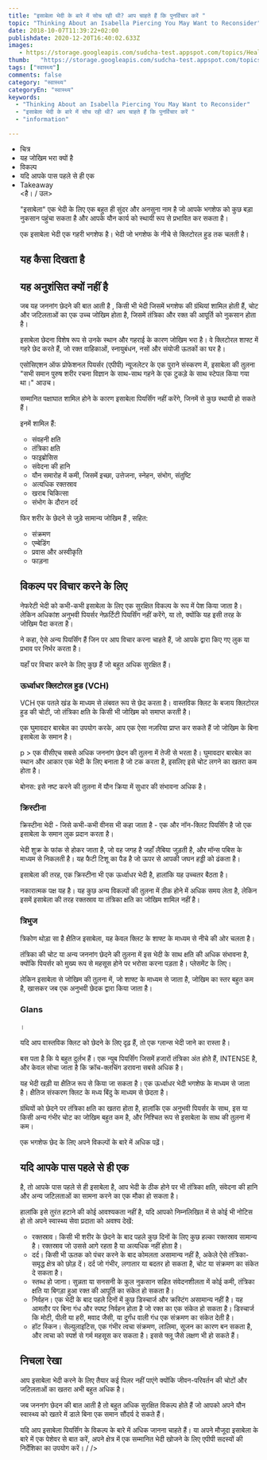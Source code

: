 ```yaml
---
title: "इसाबेला भेदी के बारे में सोच रही थी? आप चाहते हैं कि पुनर्विचार करें "
topic: "Thinking About an Isabella Piercing You May Want to Reconsider"
date: 2018-10-07T11:39:22+02:00
publishdate: 2020-12-20T16:40:02.633Z
images: 
   - https://storage.googleapis.com/sudcha-test.appspot.com/topics/Health/default-selection/11.jpg
thumb:   "https://storage.googleapis.com/sudcha-test.appspot.com/topics/Health/default-selection/thumb/11.jpg"
tags: ["स्वास्थ्य"]
comments: false
category: "स्वास्थ्य"
categoryEn: "स्वास्थ्य"
keywords: 
  - "Thinking About an Isabella Piercing You May Want to Reconsider"
  - "इसाबेला भेदी के बारे में सोच रही थी? आप चाहते हैं कि पुनर्विचार करें "
  - "information"

---
```

<ul> <li> चित्र </li> <li> यह जोखिम भरा क्यों है </li> <li> विकल्प </li> <li> यदि आपके पास पहले से ही एक </li> <li> Takeaway </li> <है। / उल> <p> "इसाबेला" एक भेदी के लिए एक बहुत ही सुंदर और अनसुना नाम है जो आपके भगशेफ को कुछ बड़ा नुकसान पहुंचा सकता है और आपके यौन कार्य को स्थायी रूप से प्रभावित कर सकता है। </p> <p> एक इसाबेला भेदी एक गहरी भगशेफ है। भेदी जो भगशेफ के नीचे से क्लिटोरल हुड तक चलती है। </p> <h2> यह कैसा दिखता है </h2> <h2> यह अनुशंसित क्यों नहीं है </h2> <p> जब यह जननांग छेदने की बात आती है , किसी भी भेदी जिसमें भगशेफ की ग्रंथियां शामिल होती हैं, चोट और जटिलताओं का एक उच्च जोखिम होता है, जिसमें तंत्रिका और रक्त की आपूर्ति को नुकसान होता है। </p> <p> इसाबेला छेदना विशेष रूप से उनके स्थान और गहराई के कारण जोखिम भरा है। वे क्लिटोरल शाफ्ट में गहरे छेद करते हैं, जो रक्त वाहिकाओं, स्नायुबंधन, नसों और संयोजी ऊतकों का घर है। </p> <p> एसोसिएशन ऑफ प्रोफेशनल पियर्सर (एपीपी) न्यूजलेटर के एक पुराने संस्करण में, इसाबेला की तुलना "सभी समान पुरुष शरीर रचना विज्ञान के साथ-साथ गहने के एक टुकड़े के साथ स्टेपल किया गया था।" आउच। </p> <p> सम्मानित पक्षाघात शामिल होने के कारण इसाबेला पियर्सिंग नहीं करेंगे, जिनमें से कुछ स्थायी हो सकते हैं। </p> <p> इनमें शामिल हैं: </p> <ul> <li> संवहनी क्षति </li> <li> तंत्रिका क्षति </li> <li> फाइब्रोसिस </li> <li> संवेदना की हानि </li> <li> यौन समारोह में कमी, जिसमें इच्छा, उत्तेजना, स्नेहन, संभोग, संतुष्टि </li> <li> अत्यधिक रक्तस्राव </li> <li> खराब चिकित्सा </li> <li> संभोग के दौरान दर्द </li> </ul> <p> फिर शरीर के छेदने से जुड़े सामान्य जोखिम हैं , सहित: </p> <ul> <li> संक्रमण </li> <li> एम्बेडिंग </li> <li> प्रवास और अस्वीकृति </li> <li> फाड़ना </li> </ul> <h2 > विकल्प पर विचार करने के लिए </h2> <p> नेफरेटी भेदी को कभी-कभी इसाबेला के लिए एक सुरक्षित विकल्प के रूप में पेश किया जाता है। लेकिन अधिकांश अनुभवी पियर्सर नेफ़र्टिटी पियर्सिंग नहीं करेंगे, या तो, क्योंकि यह इसी तरह के जोखिम पैदा करता है। </p> <p> ने कहा, ऐसे अन्य पियर्सिंग हैं जिन पर आप विचार करना चाहते हैं, जो आपके द्वारा किए गए लुक या प्रभाव पर निर्भर करता है। </p> <p> यहाँ पर विचार करने के लिए कुछ हैं जो बहुत अधिक सुरक्षित हैं। </p> <h3> ऊर्ध्वाधर क्लिटोरल हुड (VCH) </h3> <p> VCH एक पतले खंड के माध्यम से लंबवत रूप से छेद करता है। वास्तविक क्लिट के बजाय क्लिटोरल हुड की चोटी, जो तंत्रिका क्षति के किसी भी जोखिम को समाप्त करती है। </p> <p> एक घुमावदार बारबेल का उपयोग करके, आप एक ऐसा नज़रिया प्राप्त कर सकते हैं जो जोखिम के बिना इसाबेला के समान है। </p> p > एक वीसीएच सबसे अधिक जननांग छेदन की तुलना में तेजी से भरता है। घुमावदार बारबेल का स्थान और आकार एक भेदी के लिए बनाता है जो टक करता है, इसलिए इसे चोट लगने का खतरा कम होता है। </p> <p> बोनस: इसे नष्ट करने की तुलना में यौन क्रिया में सुधार की संभावना अधिक है। </p> <h3> क्रिस्टीना </h3> <p> क्रिस्टीना भेदी - जिसे कभी-कभी वीनस भी कहा जाता है - एक और नॉन-क्लिट पियर्सिंग है जो एक इसाबेला के समान लुक प्रदान करता है। </p> <p> भेदी शुक्र के फांक से होकर जाता है, जो वह जगह है जहाँ लैबिया जुड़ती है, और मॉन्स पबिस के माध्यम से निकलती है। यह फैटी टिशू का पैड है जो ऊपर से आपकी जघन हड्डी को ढंकता है। </p> <p> इसाबेला की तरह, एक क्रिस्टीना भी एक ऊर्ध्वाधर भेदी है, हालांकि यह उच्चतर बैठता है। </p> <p> नकारात्मक पक्ष यह है। यह कुछ अन्य विकल्पों की तुलना में ठीक होने में अधिक समय लेता है, लेकिन इसमें इसाबेला की तरह रक्तस्राव या तंत्रिका क्षति का जोखिम शामिल नहीं है। </p> <h3> त्रिभुज </h3> <p> त्रिकोण थोड़ा सा है क्षैतिज इसाबेला, यह केवल क्लिट के शाफ्ट के माध्यम से नीचे की ओर चलता है। </p> <p> तंत्रिका की चोट या अन्य जननांग छेदने की तुलना में इस भेदी के साथ क्षति की अधिक संभावना है, क्योंकि पियर्सर को मुख्य रूप से महसूस होने पर भरोसा करना पड़ता है। प्लेसमेंट के लिए। </p> <p> लेकिन इसाबेला से जोखिम की तुलना में, जो शाफ्ट के माध्यम से जाता है, जोखिम का स्तर बहुत कम है, खासकर जब एक अनुभवी छेदक द्वारा किया जाता है। </p> <h3> Glans </h3>। <p> यदि आप वास्तविक क्लिट को छेदने के लिए दृढ़ हैं, तो एक ग्लान्स भेदी जाने का रास्ता है। </p> <p> बस पता है कि ये बहुत दुर्लभ हैं। एक न्युब पियर्सिंग जिसमें हजारों तंत्रिका अंत होते हैं, INTENSE है, और केवल सोचा जाता है कि क्रॉच-क्लचिंग डरावना सबसे अधिक है। </p> <p> यह भेदी खड़ी या क्षैतिज रूप से किया जा सकता है। एक ऊर्ध्वाधर भेदी भगशेफ के माध्यम से जाता है। क्षैतिज संस्करण क्लिट के मध्य बिंदु के माध्यम से छेदता है। </p> <p> ग्रंथियों को छेदने पर तंत्रिका क्षति का खतरा होता है, हालांकि एक अनुभवी पियर्सर के साथ, इस या किसी अन्य गंभीर चोट का जोखिम बहुत कम है, और निश्चित रूप से इसाबेला के साथ की तुलना में कम। </p> <p> एक भगशेफ छेद के लिए अपने विकल्पों के बारे में अधिक पढ़ें। </p> <h2> यदि आपके पास पहले से ही एक </h2> <p> है, तो आपके पास पहले से ही इसाबेला है, आप भेदी के ठीक होने पर भी तंत्रिका क्षति, संवेदना की हानि और अन्य जटिलताओं का सामना करने का एक मौका हो सकता है। </p> <p> हालांकि इसे तुरंत हटाने की कोई आवश्यकता नहीं है, यदि आपको निम्नलिखित में से कोई भी नोटिस हो तो अपने स्वास्थ्य सेवा प्रदाता को अवश्य देखें: </p> <ul> <li> रक्तस्राव। किसी भी शरीर के छेदने के बाद पहले कुछ दिनों के लिए कुछ हल्का रक्तस्राव सामान्य है। रक्तस्राव जो उससे आगे रहता है या अत्यधिक नहीं होता है। </li> <li> दर्द। किसी भी ऊतक को पंचर करने के बाद कोमलता असामान्य नहीं है, अकेले ऐसे तंत्रिका-समृद्ध क्षेत्र को छोड़ दें। दर्द जो गंभीर, लगातार या बदतर हो सकता है, चोट या संक्रमण का संकेत दे सकता है। </li> <li> स्तब्ध हो जाना। सुन्नता या सनसनी के कुल नुकसान सहित संवेदनशीलता में कोई कमी, तंत्रिका क्षति या बिगड़ा हुआ रक्त की आपूर्ति का संकेत हो सकता है। </li> <li> निर्वहन। एक भेदी के बाद पहले दिनों में कुछ डिस्चार्ज और क्रस्टिंग असामान्य नहीं है। यह आमतौर पर बिना गंध और स्पष्ट निर्वहन होता है जो रक्त का एक संकेत हो सकता है। डिस्चार्ज कि मोटी, पीली या हरी, मवाद जैसी, या दुर्गंध वाली गंध एक संक्रमण का संकेत देती है। </li> <li> हॉट स्किन। सेल्युलाइटिस, एक गंभीर त्वचा संक्रमण, लालिमा, सूजन का कारण बन सकता है, और त्वचा को स्पर्श से गर्म महसूस कर सकता है। इससे फ्लू जैसे लक्षण भी हो सकते हैं। </li> </ul> <h2> निचला रेखा </h2> <p> आप इसाबेला भेदी करने के लिए तैयार कई पिलर नहीं पाएंगे क्योंकि जीवन-परिवर्तन की चोटों और जटिलताओं का खतरा अभी बहुत अधिक है। </p> <p> जब जननांग छेदन की बात आती है तो बहुत अधिक सुरक्षित विकल्प होते हैं जो आपको अपने यौन स्वास्थ्य को खतरे में डाले बिना एक समान सौंदर्य दे सकते हैं। </p> <p> यदि आप इसाबेला पियर्सिंग के विकल्प के बारे में अधिक जानना चाहते हैं। या अपने मौजूदा इसाबेला के बारे में एक पेशेवर से बात करें, अपने क्षेत्र में एक सम्मानित भेदी खोजने के लिए एपीपी सदस्यों की निर्देशिका का उपयोग करें। / /> 